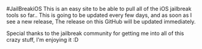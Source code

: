 #JailBreakiOS
This is an easy site to be able to pull all of the iOS jailbreak tools so far.. This is going to be updated every few days,
and as soon as I see a new release, The release on this GitHub will be updated immediately.


Special thanks to the jailbreak community for getting me into all of this crazy stuff, I'm enjoying it :D
